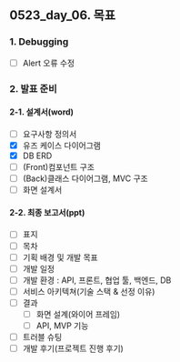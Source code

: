 ## 0523_day_06. 목표

### 1. Debugging

- [ ] Alert 오류 수정

### 2. 발표 준비

#### 2-1. 설계서(word)

- [ ] 요구사항 정의서
- [x] 유즈 케이스 다이어그램
- [x] DB ERD
- [ ] (Front)컴포넌트 구조
- [ ] (Back)클래스 다이어그램, MVC 구조
- [ ] 화면 설계서

#### 2-2. 최종 보고서(ppt)

- [ ] 표지
- [ ] 목차
- [ ] 기획 배경 및 개발 목표
- [ ] 개발 일정
- [ ] 개발 환경 : API, 프론트, 협업 툴, 백엔드, DB
- [ ] 서비스 아키텍쳐(기술 스택 & 선정 이유)
- [ ] 결과
  - [ ] 화면 설계(와이어 프레임)
  - [ ] API, MVP 기능
- [ ] 트러블 슈팅
- [ ] 개발 후기(프로젝트 진행 후기)
